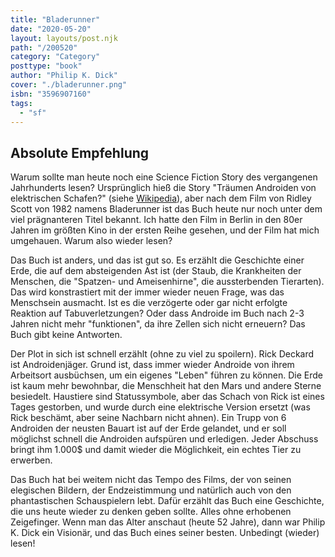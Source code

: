 ```yaml
---
title: "Bladerunner"
date: "2020-05-20"
layout: layouts/post.njk
path: "/200520"
category: "Category"
posttype: "book"
author: "Philip K. Dick"
cover: "./bladerunner.png"
isbn: "3596907160"
tags:
  - "sf"
---
```

## Absolute Empfehlung

Warum sollte man heute noch eine Science Fiction Story des vergangenen Jahrhunderts lesen? Ursprünglich hieß die Story "Träumen Androiden von elektrischen Schafen?" (siehe [Wikipedia](https://de.wikipedia.org/wiki/Tr%C3%A4umen_Androiden_von_elektrischen_Schafen%3F)), aber nach dem Film von Ridley Scott von 1982 namens Bladerunner ist das Buch heute nur noch unter dem viel prägnanteren Titel bekannt. Ich hatte den Film in Berlin in den 80er Jahren im größten Kino in der ersten Reihe gesehen, und der Film hat mich umgehauen. Warum also wieder lesen?

Das Buch ist anders, und das ist gut so. Es erzählt die Geschichte einer Erde, die auf dem absteigenden Ast ist (der Staub, die Krankheiten der Menschen, die "Spatzen- und Ameisenhirne", die aussterbenden Tierarten). Das wird konstrastiert mit der immer wieder neuen Frage, was das Menschsein ausmacht. Ist es die verzögerte oder gar nicht erfolgte Reaktion auf Tabuverletzungen? Oder dass Androide im Buch nach 2-3 Jahren nicht mehr "funktionen", da ihre Zellen sich nicht erneuern? Das Buch gibt keine Antworten.

Der Plot in sich ist schnell erzählt (ohne zu viel zu spoilern). Rick Deckard ist Androidenjäger. Grund ist, dass immer wieder Androide von ihrem Arbeitsort ausbüchsen, um ein eigenes "Leben" führen zu können. Die Erde ist kaum mehr bewohnbar, die Menschheit hat den Mars und andere Sterne besiedelt. Haustiere sind Statussymbole, aber das Schach von Rick ist eines Tages gestorben, und wurde durch eine elektrische Version ersetzt (was Rick beschämt, aber seine Nachbarn nicht ahnen). Ein Trupp von 6 Androiden der neusten Bauart ist auf der Erde gelandet, und er soll möglichst schnell die Androiden aufspüren und erledigen. Jeder Abschuss bringt ihm 1.000$ und damit wieder die Möglichkeit, ein echtes Tier zu erwerben.

Das Buch hat bei weitem nicht das Tempo des Films, der von seinen elegischen Bildern, der Endzeistimmung und natürlich auch von den phantastischen Schauspielern lebt. Dafür erzählt das Buch eine Geschichte, die uns heute wieder zu denken geben sollte. Alles ohne erhobenen Zeigefinger. Wenn man das Alter anschaut (heute 52 Jahre), dann war Philip K. Dick ein Visionär, und das Buch eines seiner besten. Unbedingt (wieder) lesen!
